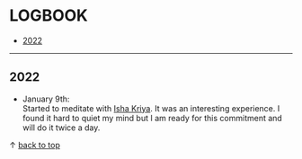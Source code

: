 # LOGBOOK

- [2022](#2022)

---

<a name="2022"></a>
## 2022
* January 9th:  
   Started to meditate with [Isha Kriya](https://www.youtube.com/watch?v=EwQkfoKxRvo). It was an interesting experience. I found it hard to quiet my mind
   but I am ready for this commitment and will do it twice a day.




&uarr; [back to top](#top)
